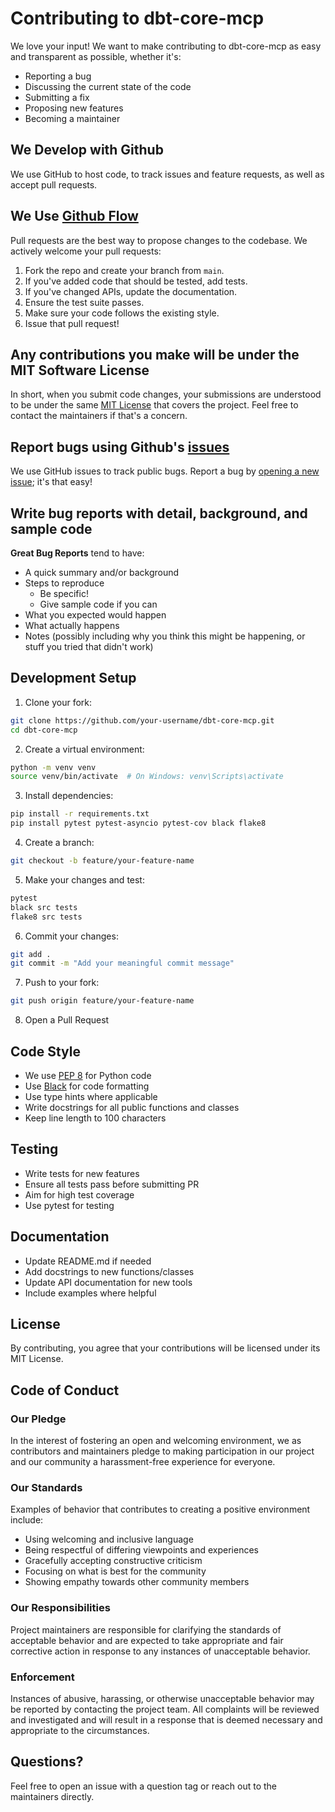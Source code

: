 # Contributing to dbt-core-mcp

We love your input! We want to make contributing to dbt-core-mcp as easy and transparent as possible, whether it's:

- Reporting a bug
- Discussing the current state of the code
- Submitting a fix
- Proposing new features
- Becoming a maintainer

## We Develop with Github

We use GitHub to host code, to track issues and feature requests, as well as accept pull requests.

## We Use [Github Flow](https://guides.github.com/introduction/flow/index.html)

Pull requests are the best way to propose changes to the codebase. We actively welcome your pull requests:

1. Fork the repo and create your branch from `main`.
2. If you've added code that should be tested, add tests.
3. If you've changed APIs, update the documentation.
4. Ensure the test suite passes.
5. Make sure your code follows the existing style.
6. Issue that pull request!

## Any contributions you make will be under the MIT Software License

In short, when you submit code changes, your submissions are understood to be under the same [MIT License](LICENSE) that covers the project. Feel free to contact the maintainers if that's a concern.

## Report bugs using Github's [issues](https://github.com/FunnelEnvy/dbt-core-mcp/issues)

We use GitHub issues to track public bugs. Report a bug by [opening a new issue](https://github.com/FunnelEnvy/dbt-core-mcp/issues/new); it's that easy!

## Write bug reports with detail, background, and sample code

**Great Bug Reports** tend to have:

- A quick summary and/or background
- Steps to reproduce
  - Be specific!
  - Give sample code if you can
- What you expected would happen
- What actually happens
- Notes (possibly including why you think this might be happening, or stuff you tried that didn't work)

## Development Setup

1. Clone your fork:
```bash
git clone https://github.com/your-username/dbt-core-mcp.git
cd dbt-core-mcp
```

2. Create a virtual environment:
```bash
python -m venv venv
source venv/bin/activate  # On Windows: venv\Scripts\activate
```

3. Install dependencies:
```bash
pip install -r requirements.txt
pip install pytest pytest-asyncio pytest-cov black flake8
```

4. Create a branch:
```bash
git checkout -b feature/your-feature-name
```

5. Make your changes and test:
```bash
pytest
black src tests
flake8 src tests
```

6. Commit your changes:
```bash
git add .
git commit -m "Add your meaningful commit message"
```

7. Push to your fork:
```bash
git push origin feature/your-feature-name
```

8. Open a Pull Request

## Code Style

- We use [PEP 8](https://www.python.org/dev/peps/pep-0008/) for Python code
- Use [Black](https://github.com/psf/black) for code formatting
- Use type hints where applicable
- Write docstrings for all public functions and classes
- Keep line length to 100 characters

## Testing

- Write tests for new features
- Ensure all tests pass before submitting PR
- Aim for high test coverage
- Use pytest for testing

## Documentation

- Update README.md if needed
- Add docstrings to new functions/classes
- Update API documentation for new tools
- Include examples where helpful

## License

By contributing, you agree that your contributions will be licensed under its MIT License.

## Code of Conduct

### Our Pledge

In the interest of fostering an open and welcoming environment, we as contributors and maintainers pledge to making participation in our project and our community a harassment-free experience for everyone.

### Our Standards

Examples of behavior that contributes to creating a positive environment include:

* Using welcoming and inclusive language
* Being respectful of differing viewpoints and experiences
* Gracefully accepting constructive criticism
* Focusing on what is best for the community
* Showing empathy towards other community members

### Our Responsibilities

Project maintainers are responsible for clarifying the standards of acceptable behavior and are expected to take appropriate and fair corrective action in response to any instances of unacceptable behavior.

### Enforcement

Instances of abusive, harassing, or otherwise unacceptable behavior may be reported by contacting the project team. All complaints will be reviewed and investigated and will result in a response that is deemed necessary and appropriate to the circumstances.

## Questions?

Feel free to open an issue with a question tag or reach out to the maintainers directly.